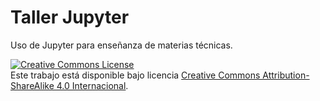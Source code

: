 # Taller Jupyter

Uso de Jupyter para enseñanza de materias técnicas.

<a rel="license" href="http://creativecommons.org/licenses/by-sa/4.0/"><img alt="Creative Commons License" style="border-width:0" src="https://i.creativecommons.org/l/by-sa/4.0/80x15.png" /></a><br />Este trabajo está disponible bajo licencia <a rel="license" href="http://creativecommons.org/licenses/by-sa/4.0/">Creative Commons Attribution-ShareAlike 4.0 Internacional</a>.
